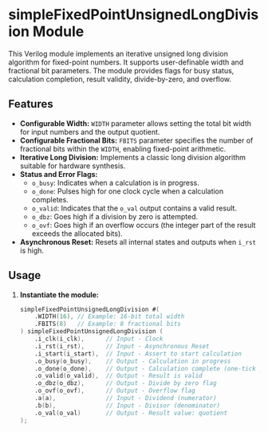 # simpleFixedPointUnsignedLongDivision Module

This Verilog module implements an iterative unsigned long division algorithm for fixed-point numbers. It supports user-definable width and fractional bit parameters. The module provides flags for busy status, calculation completion, result validity, divide-by-zero, and overflow.

## Features

* **Configurable Width:** `WIDTH` parameter allows setting the total bit width for input numbers and the output quotient.
* **Configurable Fractional Bits:** `FBITS` parameter specifies the number of fractional bits within the `WIDTH`, enabling fixed-point arithmetic.
* **Iterative Long Division:** Implements a classic long division algorithm suitable for hardware synthesis.
* **Status and Error Flags:**
    * `o_busy`: Indicates when a calculation is in progress.
    * `o_done`: Pulses high for one clock cycle when a calculation completes.
    * `o_valid`: Indicates that the `o_val` output contains a valid result.
    * `o_dbz`: Goes high if a division by zero is attempted.
    * `o_ovf`: Goes high if an overflow occurs (the integer part of the result exceeds the allocated bits).
* **Asynchronous Reset:** Resets all internal states and outputs when `i_rst` is high.

## Usage

1.  **Instantiate the module:**

    ```verilog
    simpleFixedPointUnsignedLongDivision #(
        .WIDTH(16), // Example: 16-bit total width
        .FBITS(8)   // Example: 8 fractional bits
    ) simpleFixedPointUnsignedLongDivision (
        .i_clk(i_clk),      // Input - Clock
        .i_rst(i_rst),      // Input - Asynchronous Reset
        .i_start(i_start),  // Input - Assert to start calculation
        .o_busy(o_busy),    // Output - Calculation in progress
        .o_done(o_done),    // Output - Calculation complete (one-tick pulse)
        .o_valid(o_valid),  // Output - Result is valid
        .o_dbz(o_dbz),      // Output - Divide by zero flag
        .o_ovf(o_ovf),      // Output - Overflow flag
        .a(a),              // Input - Dividend (numerator)
        .b(b),              // Input - Divisor (denominator)
        .o_val(o_val)       // Output - Result value: quotient
    );
    ```